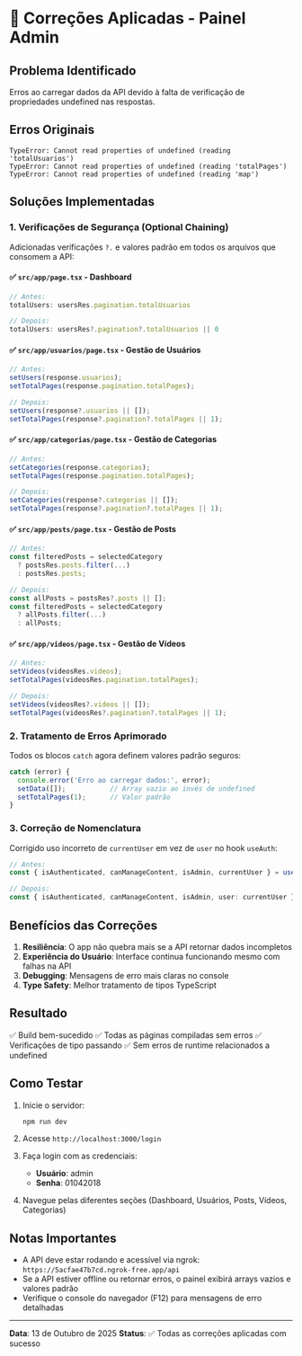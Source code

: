 # 🔧 Correções Aplicadas - Painel Admin

## Problema Identificado
Erros ao carregar dados da API devido à falta de verificação de propriedades undefined nas respostas.

## Erros Originais
```
TypeError: Cannot read properties of undefined (reading 'totalUsuarios')
TypeError: Cannot read properties of undefined (reading 'totalPages')
TypeError: Cannot read properties of undefined (reading 'map')
```

## Soluções Implementadas

### 1. Verificações de Segurança (Optional Chaining)

Adicionadas verificações `?.` e valores padrão em todos os arquivos que consomem a API:

#### ✅ `src/app/page.tsx` - Dashboard
```typescript
// Antes:
totalUsers: usersRes.pagination.totalUsuarios

// Depois:
totalUsers: usersRes?.pagination?.totalUsuarios || 0
```

#### ✅ `src/app/usuarios/page.tsx` - Gestão de Usuários
```typescript
// Antes:
setUsers(response.usuarios);
setTotalPages(response.pagination.totalPages);

// Depois:
setUsers(response?.usuarios || []);
setTotalPages(response?.pagination?.totalPages || 1);
```

#### ✅ `src/app/categorias/page.tsx` - Gestão de Categorias
```typescript
// Antes:
setCategories(response.categorias);
setTotalPages(response.pagination.totalPages);

// Depois:
setCategories(response?.categorias || []);
setTotalPages(response?.pagination?.totalPages || 1);
```

#### ✅ `src/app/posts/page.tsx` - Gestão de Posts
```typescript
// Antes:
const filteredPosts = selectedCategory 
  ? postsRes.posts.filter(...)
  : postsRes.posts;

// Depois:
const allPosts = postsRes?.posts || [];
const filteredPosts = selectedCategory 
  ? allPosts.filter(...)
  : allPosts;
```

#### ✅ `src/app/videos/page.tsx` - Gestão de Vídeos
```typescript
// Antes:
setVideos(videosRes.videos);
setTotalPages(videosRes.pagination.totalPages);

// Depois:
setVideos(videosRes?.videos || []);
setTotalPages(videosRes?.pagination?.totalPages || 1);
```

### 2. Tratamento de Erros Aprimorado

Todos os blocos `catch` agora definem valores padrão seguros:

```typescript
catch (error) {
  console.error('Erro ao carregar dados:', error);
  setData([]);           // Array vazio ao invés de undefined
  setTotalPages(1);      // Valor padrão
}
```

### 3. Correção de Nomenclatura
Corrigido uso incorreto de `currentUser` em vez de `user` no hook `useAuth`:

```typescript
// Antes:
const { isAuthenticated, canManageContent, isAdmin, currentUser } = useAuth();

// Depois:
const { isAuthenticated, canManageContent, isAdmin, user: currentUser } = useAuth();
```

## Benefícios das Correções

1. **Resiliência**: O app não quebra mais se a API retornar dados incompletos
2. **Experiência do Usuário**: Interface continua funcionando mesmo com falhas na API
3. **Debugging**: Mensagens de erro mais claras no console
4. **Type Safety**: Melhor tratamento de tipos TypeScript

## Resultado

✅ Build bem-sucedido
✅ Todas as páginas compiladas sem erros
✅ Verificações de tipo passando
✅ Sem erros de runtime relacionados a undefined

## Como Testar

1. Inicie o servidor:
   ```bash
   npm run dev
   ```

2. Acesse `http://localhost:3000/login`

3. Faça login com as credenciais:
   - **Usuário**: admin
   - **Senha**: 01042018

4. Navegue pelas diferentes seções (Dashboard, Usuários, Posts, Vídeos, Categorias)

## Notas Importantes

- A API deve estar rodando e acessível via ngrok: `https://5acfae47b7cd.ngrok-free.app/api`
- Se a API estiver offline ou retornar erros, o painel exibirá arrays vazios e valores padrão
- Verifique o console do navegador (F12) para mensagens de erro detalhadas

---

**Data**: 13 de Outubro de 2025
**Status**: ✅ Todas as correções aplicadas com sucesso

